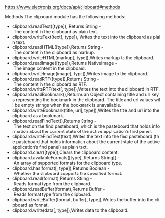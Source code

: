 https://www.electronjs.org/docs/api/clipboard#methods

Methods
The clipboard module has the following methods:

-   clipboard.readText([type]), Returns String - The content in the clipboard as plain text.
-   clipboard.writeText(text[, type]), Writes the text into the clipboard as plain text.
-   clipboard.readHTML([type]),Returns String - The content in the clipboard as markup.
-   clipboard.writeHTML(markup[, type]),Writes markup to the clipboard.
-   clipboard.readImage([type]),Returns NativeImage - The image content in the clipboard.
-   clipboard.writeImage(image[, type]),Writes image to the clipboard.
-   clipboard.readRTF([type]),Returns String - The content in the clipboard as RTF.
-   clipboard.writeRTF(text[, type]),Writes the text into the clipboard in RTF.
-   clipboard.readBookmark(),Returns an Object containing title and url keys representing the bookmark in the clipboard. The title and url values will be empty strings when the bookmark is unavailable.
-   clipboard.writeBookmark(title, url[, type]),Writes the title and url into the clipboard as a bookmark.
-   clipboard.readFindText(),Returns String - The text on the find pasteboard, which is the pasteboard that holds information about the current state of the active application’s find panel.
-   clipboard.writeFindText(text),Writes the text into the find pasteboard (the pasteboard that holds information about the current state of the active application’s find panel) as plain text.
-   clipboard.clear([type]),Clears the clipboard content.
-   clipboard.availableFormats([type]),Returns String[] - An array of supported formats for the clipboard type.
-   clipboard.has(format[, type]),Returns Boolean - Whether the clipboard supports the specified format.
-   clipboard.read(format),Returns String - Reads format type from the clipboard.
-   clipboard.readBuffer(format),Returns Buffer - Reads format type from the clipboard.
-   clipboard.writeBuffer(format, buffer[, type]),Writes the buffer into the clipboard as format.
-   clipboard.write(data[, type]),Writes data to the clipboard.
